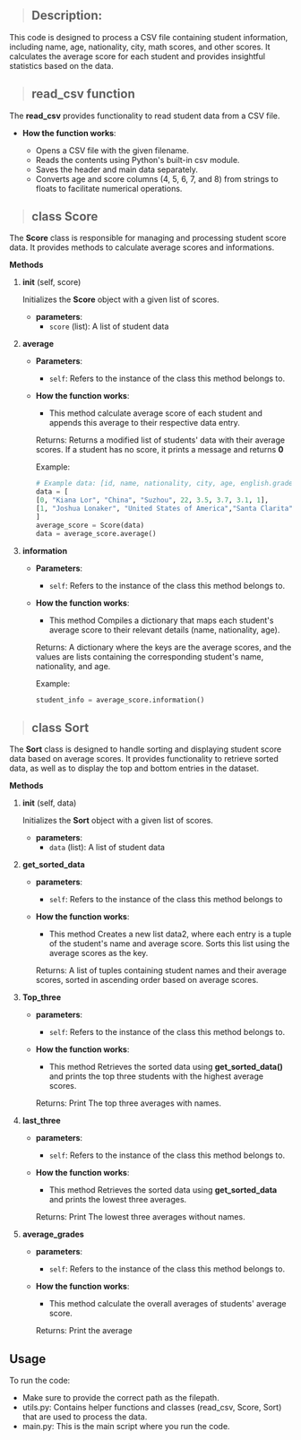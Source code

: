 >## **Description:**

This code is designed to process a CSV file containing student information, including name, age, nationality, city, math scores, and other scores. It calculates the average score for each student and provides insightful statistics based on the data.


>## **read_csv function**

The **read_csv** provides functionality to read student data from a CSV file. 

- **How the function works**:

    - Opens a CSV file with the given filename.
    - Reads the contents using Python's built-in csv module.
    - Saves the header and main data separately.
    - Converts age and score columns (4, 5, 6, 7, and 8) from strings to floats to facilitate numerical operations.
    

>## **class Score**

The **Score** class is responsible for managing and processing student score data. It provides methods to calculate average scores and informations.
    
**Methods**

1. **__init__**
    (self, score)

    Initializes the **Score** object with a given list of scores.

    - **parameters**:
        - `score` (list): A list of student data


2. **average**

    - **Parameters**:
        - `self`: Refers to the instance of the class this method belongs to.

    - **How the function works**:

        - This method calculate average score of each student and appends this average to their respective data entry.

        Returns: Returns a modified list of students' data with their average scores. If a student has no score, it prints a message and returns **0**

        Example:
        ```python
        # Example data: [id, name, nationality, city, age, english.grade, other scores...]
        data = [
        [0, "Kiana Lor", "China", "Suzhou", 22, 3.5, 3.7, 3.1, 1],
        [1, "Joshua Lonaker", "United States of America","Santa Clarita", 22, 2.9, 3.2, 3.6, 5]
        ]
        average_score = Score(data)
        data = average_score.average()
        ```


3. **information**

    - **Parameters**:
        - `self`: Refers to the instance of the class this method belongs to.

    - **How the function works**:

        - This method Compiles a dictionary that maps each student's average score to their relevant details (name, nationality, age).

        Returns: A dictionary where the keys are the average scores, and the values are lists containing the corresponding student's name, nationality, and age.

        Example:
        ```python
        student_info = average_score.information()
        ```


>## **class Sort**

The **Sort** class is designed to handle sorting and displaying student score data based on average scores. It provides functionality to retrieve sorted data, as well as to display the top and bottom entries in the dataset.

**Methods**

1. **__init__**
    (self, data)

    Initializes the **Sort** object with a given list of scores.

    - **parameters**:
        - `data` (list): A list of student data

2. **get_sorted_data**

    - **parameters**:
        - `self`: Refers to the instance of the class this method belongs to

    - **How the function works**:

        - This method Creates a new list data2, where each entry is a tuple of the student's name and average score.
        Sorts this list using the average scores as the key.

         Returns: A list of tuples containing student names and their average scores, sorted in ascending order based on average scores.

3. **Top_three**

    - **parameters**:
        - `self`: Refers to the instance of the class this method belongs to.
    
    - **How the function works**:

        - This method Retrieves the sorted data using **get_sorted_data()** and prints the top three students with the highest average scores.

        Returns: Print The top three averages with names.

4. **last_three**

    - **parameters**:
        - `self`: Refers to the instance of the class this method belongs to.
    
    - **How the function works**:

        - This method Retrieves the sorted data using **get_sorted_data** and prints the lowest three averages.

        Returns: Print The lowest three averages without names.

5. **average_grades**

    - **parameters**:
        - `self`: Refers to the instance of the class this method belongs to.

    - **How the function works**:

        - This method calculate the overall averages of students' average score.

        Returns: Print the average

## **Usage**

To run the code:
- Make sure to provide the correct path as the filepath.
- utils.py: Contains helper functions and classes (read_csv, Score, Sort) that are used to process the data.
- main.py: This is the main script where you run the code.


        
